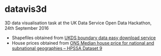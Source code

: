 # datavis3d

3D data visualisation task at the UK Data Service Open Data Hackathon, 24th September 2016

* Shapefiles obtained from [UKDS boundary data easy download service](census.ukdataservice.ac.uk/easydownload)
* House prices obtained from [ONS Median house price for national and subnational geographies – HPSSA Dataset 9](https://www.ons.gov.uk/peoplepopulationandcommunity/housing/datasets/medianhousepricefornationalandsubnationalgeographiesquarterlyrollingyearhpssadataset09)
